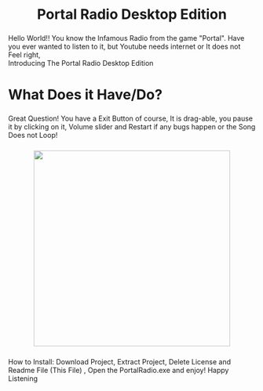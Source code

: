 <h1 align="center">Portal Radio Desktop Edition</h1>

###

<p align="left">Hello World!! You know the Infamous Radio from the game "Portal". Have you ever wanted to listen to it, but Youtube needs internet or It does not Feel right,<br>Introducing The Portal Radio Desktop Edition</p>

###

<h1 align="left">What Does it Have/Do?</h1>

###

<p align="left">Great Question! You have a Exit Button of course, It is drag-able, you pause it by clicking on it, Volume slider and Restart if any bugs happen or the Song Does not Loop!</p>

###

<div align="center">
  <img height="400" src="https://cdn.discordapp.com/attachments/735783275221745705/1130532389098102805/ARHMHEG.png"  />
</div>

###

<p>How to Install: Download Project, Extract Project, Delete License and Readme File (This File) , Open the PortalRadio.exe and enjoy! Happy Listening</p>
